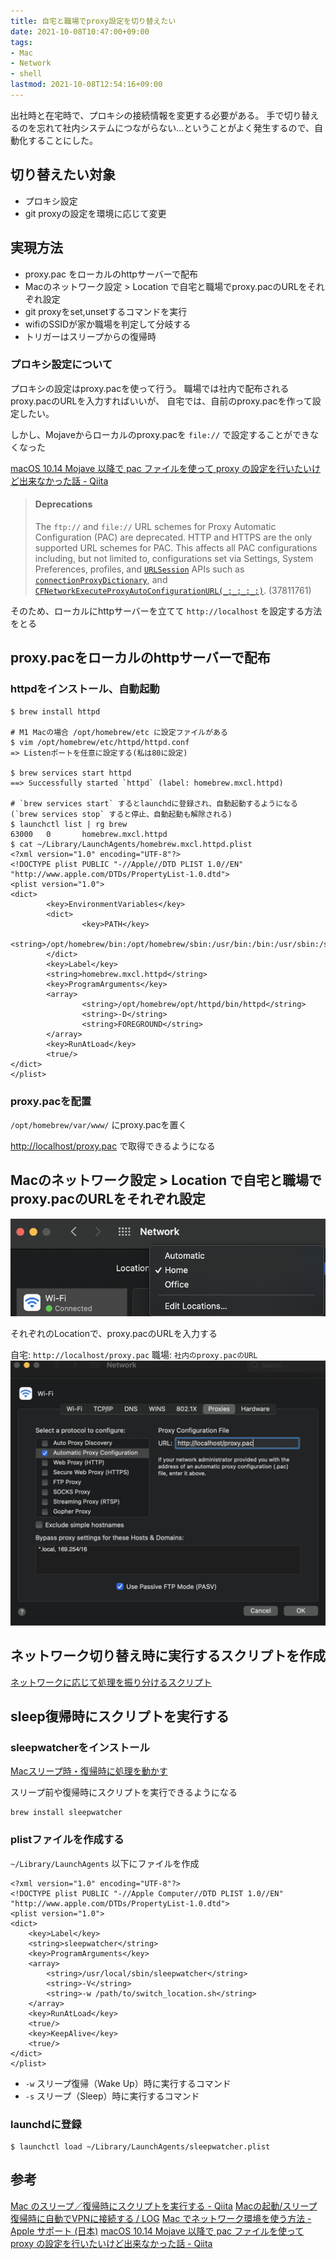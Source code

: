 ```yaml
---
title: 自宅と職場でproxy設定を切り替えたい
date: 2021-10-08T10:47:00+09:00
tags:
- Mac
- Network
- shell
lastmod: 2021-10-08T12:54:16+09:00
---
```


出社時と在宅時で、プロキシの接続情報を変更する必要がある。
手で切り替えるのを忘れて社内システムにつながらない…ということがよく発生するので、自動化することにした。

## 切り替えたい対象

* プロキシ設定
* git proxyの設定を環境に応じて変更

## 実現方法

* proxy.pac をローカルのhttpサーバーで配布
* Macのネットワーク設定 > Location で自宅と職場でproxy.pacのURLをそれぞれ設定
* git proxyをset,unsetするコマンドを実行
* wifiのSSIDが家か職場を判定して分岐する
* トリガーはスリープからの復帰時

### プロキシ設定について

プロキシの設定はproxy.pacを使って行う。
職場では社内で配布されるproxy.pacのURLを入力すればいいが、
自宅では、自前のproxy.pacを作って設定したい。

しかし、Mojaveからローカルのproxy.pacを `file://` で設定することができなくなった

[macOS 10.14 Mojave 以降で pac ファイルを使って proxy の設定を行いたいけど出来なかった話 - Qiita](https://qiita.com/orange634nty/items/9ef5cadd039592e8344a)

 > 
 > #### Deprecations
 > 
 > The `ftp://` and `file://` URL schemes for Proxy Automatic Configuration (PAC) are deprecated. HTTP and HTTPS are the only supported URL schemes for PAC. This affects all PAC configurations including, but not limited to, configurations set via Settings, System Preferences, profiles, and [`URLSession`](https://developer.apple.com/documentation/foundation/urlsession) APIs such as [`connectionProxyDictionary`](https://developer.apple.com/documentation/foundation/urlsessionconfiguration/1411499-connectionproxydictionary), and [`CFNetworkExecuteProxyAutoConfigurationURL(_:_:_:_:)`](https://developer.apple.com/documentation/cfnetwork/1426392-cfnetworkexecuteproxyautoconfigu). (37811761)

そのため、ローカルにhttpサーバーを立てて `http://localhost` を設定する方法をとる

## proxy.pacをローカルのhttpサーバーで配布

### httpdをインストール、自動起動

````shell
$ brew install httpd

# M1 Macの場合 /opt/homebrew/etc に設定ファイルがある
$ vim /opt/homebrew/etc/httpd/httpd.conf
=> Listenポートを任意に設定する(私は80に設定)

$ brew services start httpd
==> Successfully started `httpd` (label: homebrew.mxcl.httpd)

# `brew services start` するとlaunchdに登録され、自動起動するようになる (`brew services stop` すると停止、自動起動も解除される)
$ launchctl list | rg brew
63000   0       homebrew.mxcl.httpd
$ cat ~/Library/LaunchAgents/homebrew.mxcl.httpd.plist
<?xml version="1.0" encoding="UTF-8"?>
<!DOCTYPE plist PUBLIC "-//Apple//DTD PLIST 1.0//EN" "http://www.apple.com/DTDs/PropertyList-1.0.dtd">
<plist version="1.0">
<dict>
        <key>EnvironmentVariables</key>
        <dict>
                <key>PATH</key>
                <string>/opt/homebrew/bin:/opt/homebrew/sbin:/usr/bin:/bin:/usr/sbin:/sbin</string>
        </dict>
        <key>Label</key>
        <string>homebrew.mxcl.httpd</string>
        <key>ProgramArguments</key>
        <array>
                <string>/opt/homebrew/opt/httpd/bin/httpd</string>
                <string>-D</string>
                <string>FOREGROUND</string>
        </array>
        <key>RunAtLoad</key>
        <true/>
</dict>
</plist>
````

### proxy.pacを配置

`/opt/homebrew/var/www/` にproxy.pacを置く

<http://localhost/proxy.pac> で取得できるようになる

## Macのネットワーク設定 > Location で自宅と職場でproxy.pacのURLをそれぞれ設定

![Pasted-image-20211008123230](public/Pasted-image-20211008123230.png)

それぞれのLocationで、proxy.pacのURLを入力する

自宅: `http://localhost/proxy.pac`
職場: `社内のproxy.pacのURL`
![Pasted-image-20211008124722](public/Pasted-image-20211008124722.png)

## ネットワーク切り替え時に実行するスクリプトを作成

[ネットワークに応じて処理を振り分けるスクリプト](public/ネットワークに応じて処理を振り分けるスクリプト.md)

## sleep復帰時にスクリプトを実行する

### sleepwatcherをインストール

[Macスリープ時・復帰時に処理を動かす](public/Macスリープ時・復帰時に処理を動かす.md)

スリープ前や復帰時にスクリプトを実行できるようになる

````shell
brew install sleepwatcher
````

### plistファイルを作成する

`~/Library/LaunchAgents` 以下にファイルを作成

````xml:~/Library/LaunchAgents/sleepwatcher.plist
<?xml version="1.0" encoding="UTF-8"?>
<!DOCTYPE plist PUBLIC "-//Apple Computer//DTD PLIST 1.0//EN" "http://www.apple.com/DTDs/PropertyList-1.0.dtd">
<plist version="1.0">
<dict>
    <key>Label</key>
    <string>sleepwatcher</string>
    <key>ProgramArguments</key>
    <array>
        <string>/usr/local/sbin/sleepwatcher</string>
        <string>-V</string>
        <string>-w /path/to/switch_location.sh</string>
    </array>
    <key>RunAtLoad</key>
    <true/>
    <key>KeepAlive</key>
    <true/>
</dict>
</plist>
````

* `-w` スリープ復帰（Wake Up）時に実行するコマンド
* `-s` スリープ（Sleep）時に実行するコマンド

### launchdに登録

````shell
$ launchctl load ~/Library/LaunchAgents/sleepwatcher.plist
````

## 参考

[Mac のスリープ／復帰時にスクリプトを実行する - Qiita](https://qiita.com/fiftystorm36/items/5fe936a92445cbf4ad9a)
[Macの起動/スリープ復帰時に自動でVPNに接続する / LOG](https://log.brdr.jp/post/887)
[Mac でネットワーク環境を使う方法 - Apple サポート (日本)](https://support.apple.com/ja-jp/HT202480)
[macOS 10.14 Mojave 以降で pac ファイルを使って proxy の設定を行いたいけど出来なかった話 - Qiita](https://qiita.com/orange634nty/items/9ef5cadd039592e8344a)
